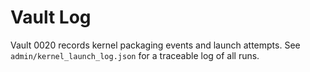 # Vault Log

Vault 0020 records kernel packaging events and launch attempts. See `admin/kernel_launch_log.json` for a traceable log of all runs.
